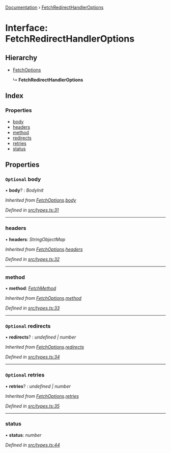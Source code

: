 [Documentation](../README.md) › [FetchRedirectHandlerOptions](fetchredirecthandleroptions.md)

# Interface: FetchRedirectHandlerOptions

## Hierarchy

* [FetchOptions](fetchoptions.md)

  ↳ **FetchRedirectHandlerOptions**

## Index

### Properties

* [body](fetchredirecthandleroptions.md#optional-body)
* [headers](fetchredirecthandleroptions.md#headers)
* [method](fetchredirecthandleroptions.md#method)
* [redirects](fetchredirecthandleroptions.md#optional-redirects)
* [retries](fetchredirecthandleroptions.md#optional-retries)
* [status](fetchredirecthandleroptions.md#status)

## Properties

### `Optional` body

• **body**? : *BodyInit*

*Inherited from [FetchOptions](fetchoptions.md).[body](fetchoptions.md#optional-body)*

*Defined in [src/types.ts:31](https://github.com/dylanaubrey/getta/blob/c5429fa/src/types.ts#L31)*

___

###  headers

• **headers**: *StringObjectMap*

*Inherited from [FetchOptions](fetchoptions.md).[headers](fetchoptions.md#headers)*

*Defined in [src/types.ts:32](https://github.com/dylanaubrey/getta/blob/c5429fa/src/types.ts#L32)*

___

###  method

• **method**: *[FetchMethod](../README.md#fetchmethod)*

*Inherited from [FetchOptions](fetchoptions.md).[method](fetchoptions.md#method)*

*Defined in [src/types.ts:33](https://github.com/dylanaubrey/getta/blob/c5429fa/src/types.ts#L33)*

___

### `Optional` redirects

• **redirects**? : *undefined | number*

*Inherited from [FetchOptions](fetchoptions.md).[redirects](fetchoptions.md#optional-redirects)*

*Defined in [src/types.ts:34](https://github.com/dylanaubrey/getta/blob/c5429fa/src/types.ts#L34)*

___

### `Optional` retries

• **retries**? : *undefined | number*

*Inherited from [FetchOptions](fetchoptions.md).[retries](fetchoptions.md#optional-retries)*

*Defined in [src/types.ts:35](https://github.com/dylanaubrey/getta/blob/c5429fa/src/types.ts#L35)*

___

###  status

• **status**: *number*

*Defined in [src/types.ts:44](https://github.com/dylanaubrey/getta/blob/c5429fa/src/types.ts#L44)*

